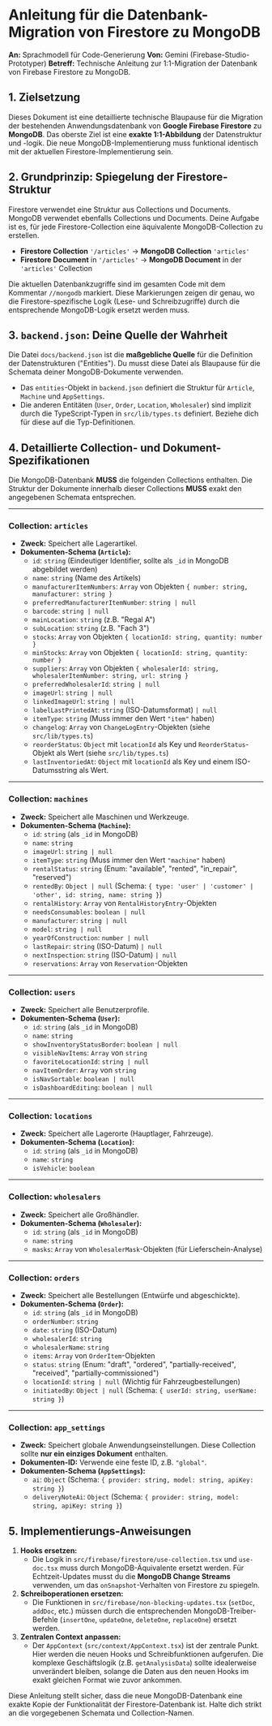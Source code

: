 # Anleitung für die Datenbank-Migration von Firestore zu MongoDB

**An:** Sprachmodell für Code-Generierung
**Von:** Gemini (Firebase-Studio-Prototyper)
**Betreff:** Technische Anleitung zur 1:1-Migration der Datenbank von Firebase Firestore zu MongoDB.

## 1. Zielsetzung

Dieses Dokument ist eine detaillierte technische Blaupause für die Migration der bestehenden Anwendungsdatenbank von **Google Firebase Firestore** zu **MongoDB**. Das oberste Ziel ist eine **exakte 1:1-Abbildung** der Datenstruktur und -logik. Die neue MongoDB-Implementierung muss funktional identisch mit der aktuellen Firestore-Implementierung sein.

## 2. Grundprinzip: Spiegelung der Firestore-Struktur

Firestore verwendet eine Struktur aus Collections und Documents. MongoDB verwendet ebenfalls Collections und Documents. Deine Aufgabe ist es, für jede Firestore-Collection eine äquivalente MongoDB-Collection zu erstellen.

- **Firestore Collection** `'/articles'` → **MongoDB Collection** `'articles'`
- **Firestore Document** in `'/articles'` → **MongoDB Document** in der `'articles'` Collection

Die aktuellen Datenbankzugriffe sind im gesamten Code mit dem Kommentar `//mongodb` markiert. Diese Markierungen zeigen dir genau, wo die Firestore-spezifische Logik (Lese- und Schreibzugriffe) durch die entsprechende MongoDB-Logik ersetzt werden muss.

## 3. `backend.json`: Deine Quelle der Wahrheit

Die Datei `docs/backend.json` ist die **maßgebliche Quelle** für die Definition der Datenstrukturen ("Entities"). Du musst diese Datei als Blaupause für die Schemata deiner MongoDB-Dokumente verwenden.

-   Das `entities`-Objekt in `backend.json` definiert die Struktur für `Article`, `Machine` und `AppSettings`.
-   Die anderen Entitäten (`User`, `Order`, `Location`, `Wholesaler`) sind implizit durch die TypeScript-Typen in `src/lib/types.ts` definiert. Beziehe dich für diese auf die Typ-Definitionen.

## 4. Detaillierte Collection- und Dokument-Spezifikationen

Die MongoDB-Datenbank **MUSS** die folgenden Collections enthalten. Die Struktur der Dokumente innerhalb dieser Collections **MUSS** exakt den angegebenen Schemata entsprechen.

---

### Collection: `articles`

-   **Zweck:** Speichert alle Lagerartikel.
-   **Dokumenten-Schema (`Article`):**
    -   `id`: `string` (Eindeutiger Identifier, sollte als `_id` in MongoDB abgebildet werden)
    -   `name`: `string` (Name des Artikels)
    -   `manufacturerItemNumbers`: `Array` von Objekten `{ number: string, manufacturer: string }`
    -   `preferredManufacturerItemNumber`: `string | null`
    -   `barcode`: `string | null`
    -   `mainLocation`: `string` (z.B. "Regal A")
    -   `subLocation`: `string` (z.B. "Fach 3")
    -   `stocks`: `Array` von Objekten `{ locationId: string, quantity: number }`
    -   `minStocks`: `Array` von Objekten `{ locationId: string, quantity: number }`
    -   `suppliers`: `Array` von Objekten `{ wholesalerId: string, wholesalerItemNumber: string, url: string }`
    -   `preferredWholesalerId`: `string | null`
    -   `imageUrl`: `string | null`
    -   `linkedImageUrl`: `string | null`
    -   `labelLastPrintedAt`: `string` (ISO-Datumsformat) `| null`
    -   `itemType`: `string` (Muss immer den Wert `"item"` haben)
    -   `changelog`: `Array` von `ChangeLogEntry`-Objekten (siehe `src/lib/types.ts`)
    -   `reorderStatus`: `Object` mit `locationId` als Key und `ReorderStatus`-Objekt als Wert (siehe `src/lib/types.ts`)
    -   `lastInventoriedAt`: `Object` mit `locationId` als Key und einem ISO-Datumsstring als Wert.

---

### Collection: `machines`

-   **Zweck:** Speichert alle Maschinen und Werkzeuge.
-   **Dokumenten-Schema (`Machine`):**
    -   `id`: `string` (als `_id` in MongoDB)
    -   `name`: `string`
    -   `imageUrl`: `string | null`
    -   `itemType`: `string` (Muss immer den Wert `"machine"` haben)
    -   `rentalStatus`: `string` (Enum: "available", "rented", "in_repair", "reserved")
    -   `rentedBy`: `Object | null` (Schema: `{ type: 'user' | 'customer' | 'other', id: string, name: string }`)
    -   `rentalHistory`: `Array` von `RentalHistoryEntry`-Objekten
    -   `needsConsumables`: `boolean | null`
    -   `manufacturer`: `string | null`
    -   `model`: `string | null`
    -   `yearOfConstruction`: `number | null`
    -   `lastRepair`: `string` (ISO-Datum) `| null`
    -   `nextInspection`: `string` (ISO-Datum) `| null`
    -   `reservations`: `Array` von `Reservation`-Objekten

---

### Collection: `users`

-   **Zweck:** Speichert alle Benutzerprofile.
-   **Dokumenten-Schema (`User`):**
    -   `id`: `string` (als `_id` in MongoDB)
    -   `name`: `string`
    -   `showInventoryStatusBorder`: `boolean | null`
    -   `visibleNavItems`: `Array` von `string`
    -   `favoriteLocationId`: `string | null`
    -   `navItemOrder`: `Array` von `string`
    -   `isNavSortable`: `boolean | null`
    -   `isDashboardEditing`: `boolean | null`

---

### Collection: `locations`

-   **Zweck:** Speichert alle Lagerorte (Hauptlager, Fahrzeuge).
-   **Dokumenten-Schema (`Location`):**
    -   `id`: `string` (als `_id` in MongoDB)
    -   `name`: `string`
    -   `isVehicle`: `boolean`

---

### Collection: `wholesalers`

-   **Zweck:** Speichert alle Großhändler.
-   **Dokumenten-Schema (`Wholesaler`):**
    -   `id`: `string` (als `_id` in MongoDB)
    -   `name`: `string`
    -   `masks`: `Array` von `WholesalerMask`-Objekten (für Lieferschein-Analyse)

---

### Collection: `orders`

-   **Zweck:** Speichert alle Bestellungen (Entwürfe und abgeschickte).
-   **Dokumenten-Schema (`Order`):**
    -   `id`: `string` (als `_id` in MongoDB)
    -   `orderNumber`: `string`
    -   `date`: `string` (ISO-Datum)
    -   `wholesalerId`: `string`
    -   `wholesalerName`: `string`
    -   `items`: `Array` von `OrderItem`-Objekten
    -   `status`: `string` (Enum: "draft", "ordered", "partially-received", "received", "partially-commissioned")
    -   `locationId`: `string | null` (Wichtig für Fahrzeugbestellungen)
    -   `initiatedBy`: `Object | null` (Schema: `{ userId: string, userName: string }`)

---

### Collection: `app_settings`

-   **Zweck:** Speichert globale Anwendungseinstellungen. Diese Collection sollte **nur ein einziges Dokument** enthalten.
-   **Dokumenten-ID:** Verwende eine feste ID, z.B. `"global"`.
-   **Dokumenten-Schema (`AppSettings`):**
    -   `ai`: `Object` (Schema: `{ provider: string, model: string, apiKey: string }`)
    -   `deliveryNoteAi`: `Object` (Schema: `{ provider: string, model: string, apiKey: string }`)

## 5. Implementierungs-Anweisungen

1.  **Hooks ersetzen:**
    -   Die Logik in `src/firebase/firestore/use-collection.tsx` und `use-doc.tsx` muss durch MongoDB-Äquivalente ersetzt werden. Für Echtzeit-Updates musst du die **MongoDB Change Streams** verwenden, um das `onSnapshot`-Verhalten von Firestore zu spiegeln.
2.  **Schreiboperationen ersetzen:**
    -   Die Funktionen in `src/firebase/non-blocking-updates.tsx` (`setDoc`, `addDoc`, etc.) müssen durch die entsprechenden MongoDB-Treiber-Befehle (`insertOne`, `updateOne`, `deleteOne`, `replaceOne`) ersetzt werden.
3.  **Zentralen Context anpassen:**
    -   Der `AppContext` (`src/context/AppContext.tsx`) ist der zentrale Punkt. Hier werden die neuen Hooks und Schreibfunktionen aufgerufen. Die komplexe Geschäftslogik (z.B. `getAnalysisData`) sollte idealerweise unverändert bleiben, solange die Daten aus den neuen Hooks im exakt gleichen Format wie zuvor ankommen.

Diese Anleitung stellt sicher, dass die neue MongoDB-Datenbank eine exakte Kopie der Funktionalität der Firestore-Datenbank ist. Halte dich strikt an die vorgegebenen Schemata und Collection-Namen.